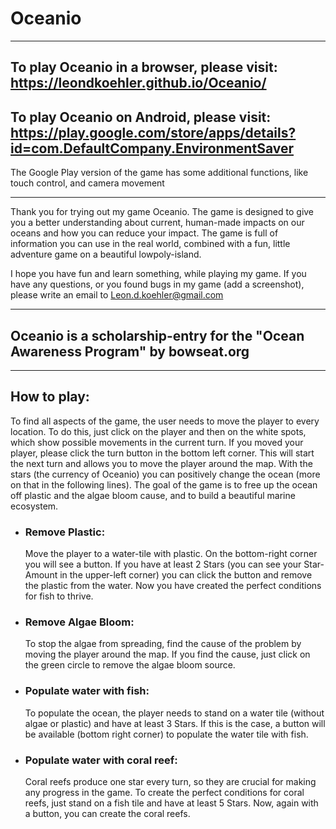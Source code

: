 # Oceanio
-------------------------------
## To play Oceanio in a browser, please visit: https://leondkoehler.github.io/Oceanio/

## To play Oceanio on Android, please visit: https://play.google.com/store/apps/details?id=com.DefaultCompany.EnvironmentSaver
The Google Play version of the game has some additional functions, like touch control, and camera movement

--------------------------------
Thank you for trying out my game Oceanio. The game is designed to give you a better understanding about current, human-made impacts on our oceans and how you can reduce your impact. The game is full of information you can use in the real world, combined with a fun, little adventure game on a beautiful lowpoly-island.

I hope you have fun and learn something, while playing my game. If you have any questions, or you found bugs in my game (add a screenshot), please write an email to Leon.d.koehler@gmail.com 

--------------------------------
## Oceanio is a scholarship-entry for the "Ocean Awareness Program" by bowseat.org 

--------------------------------

## How to play:    
To find all aspects of the game, the user needs to move the player to every location. To do this, just click on the player and then on the white spots, which show possible movements in the current turn. If you moved your player, please click the turn button in the bottom left corner. This will start the next turn and allows you to move the player around the map. With the stars (the currency of Oceanio) you can positively change the ocean (more on that in the following lines). 
The goal of the game is to free up the ocean off plastic and the algae bloom cause, and to build a beautiful marine ecosystem.

- ### Remove Plastic:                     
  Move the player to a water-tile with plastic. On the bottom-right corner you will see a button. If you have at least 2 Stars (you can see your Star-Amount in the upper-left corner) you can click the button and remove the plastic from the water. Now you have created the perfect conditions for fish to thrive.
  
- ### Remove Algae Bloom:                 
  To stop the algae from spreading, find the cause of the problem by moving the player around the map. If you find the cause, just click on the green circle to remove the algae bloom source. 
  
- ### Populate water with fish:                                 
  To populate the ocean, the player needs to stand on a water tile (without algae or plastic) and have at least 3 Stars. If this is the case, a button will be available (bottom right corner) to populate the water tile with fish.
  
- ### Populate water with coral reef:                 
  Coral reefs produce one star every turn, so they are crucial for making any progress in the game. To create the perfect conditions for coral reefs, just stand on a fish tile and have at least 5 Stars. Now, again with a button, you can create the coral reefs.
